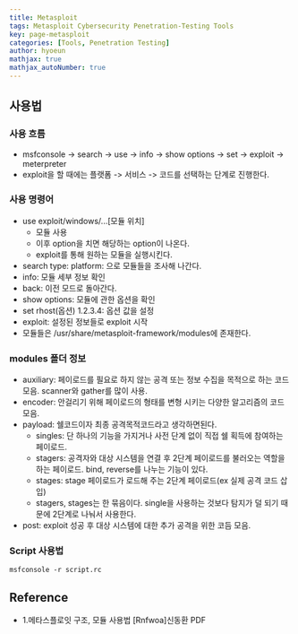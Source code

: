 ```yaml
---
title: Metasploit
tags: Metasploit Cybersecurity Penetration-Testing Tools
key: page-metasploit
categories: [Tools, Penetration Testing]
author: hyoeun
mathjax: true
mathjax_autoNumber: true
---
```


## 사용법

### 사용 흐름
* msfconsole -> search -> use -> info -> show options -> set -> exploit -> meterpreter
* exploit을 할 때에는 플랫폼 -> 서비스 -> 코드를 선택하는 단계로 진행한다.

### 사용 명령어
* use exploit/windows/...[모듈 위치]
    * 모듈 사용
    * 이후 option을 치면 해당하는 option이 나온다.
    * exploit를 통해 원하는 모듈을 실행시킨다.
* search type: platform: 으로 모듈들을 조사해 나간다.
* info: 모듈 세부 정보 확인
* back: 이전 모드로 돌아간다.
* show options: 모듈에 관한 옵션을 확인
* set rhost(옵션) 1.2.3.4: 옵션 값을 설정
* exploit: 설정된 정보들로 exploit 시작 
* 모듈들은 /usr/share/metasploit-framework/modules에 존재한다.

### modules 폴더 정보
* auxiliary: 페이로드를 필요로 하지 않는 공격 또는 정보 수집을 목적으로 하는 코드 모음. scanner와 gather를 많이 사용.
* encoder: 안걸리기 위해 페이로드의 형태를 변형 시키는 다양한 알고리즘의 코드 모음.
* payload: 쉘코드이자 최종 공격목적코드라고 생각하면된다.
    * singles: 단 하나의 기능을 가지거나 사전 단계 없이 직접 쉘 획득에 참여하는 페이로드.
    * stagers: 공격자와 대상 시스템을 연결 후 2단계 페이로드를 불러오는 역할을 하는 페이로드. bind, reverse를 나누는 기능이 있다.
    * stages: stage 페이로드가 로드해 주는 2단계 페이로드(ex 실제 공격 코드 삽입)
    * stagers, stages는 한 묶음이다. single을 사용하는 것보다 탐지가 덜 되기 때문에 2단계로 나눠서 사용한다.
* post: exploit 성공 후 대상 시스템에 대한 추가 공격을 위한 코듬 모음.

### Script 사용법
```msfconsole -r script.rc```

## Reference

* 1.메타스플로잇 구조, 모듈 사용법 \[Rnfwoa\]신동환 PDF
